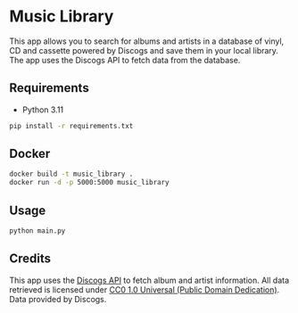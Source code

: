 # Music Library
This app allows you to search for albums and artists in a database of vinyl, CD and cassette powered by Discogs and save them in 
your local library. The app uses the Discogs API to fetch data from the database.

## Requirements
- Python 3.11
``` bash
pip install -r requirements.txt
```
## Docker
``` bash
docker build -t music_library .
docker run -d -p 5000:5000 music_library
```
## Usage
``` bash
python main.py
```

## Credits
This app uses the [Discogs API](https://www.discogs.com/developers/) to fetch album and artist information.
All data retrieved is licensed under [CC0 1.0 Universal (Public Domain Dedication)](https://creativecommons.org/public-domain/cc0/).
Data provided by Discogs.
